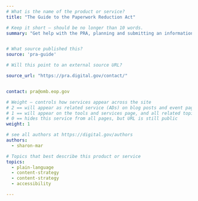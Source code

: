 ```yaml
---
# What is the name of the product or service?
title: "The Guide to the Paperwork Reduction Act"

# Keep it short — should be no longer than 10 words.
summary: "Get help with the PRA, planning and submitting an information request, and finding your agencies agency’s PRA contact."


# What source published this?
source: 'pra-guide'

# Will this point to an external source URL?

source_url: "https://pra.digital.gov/contact/"


contact: pra@omb.eop.gov

# Weight — controls how services appear across the site
# 2 == will appear as related service (ADs) on blog posts and event pages
# 1 == will appear on the tools and services page, and all related topic pages
# 0 == hides this service from all pages, but URL is still public
weight: 1

# see all authors at https://digital.gov/authors
authors:
  - sharon-mar

# Topics that best describe this product or service
topics:
  - plain-language
  - content-strategy
  - content-strategy
  - accessibility

---
```


